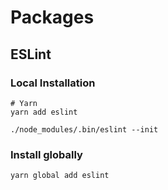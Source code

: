 # Packages

## ESLint

### Local Installation

```text
# Yarn
yarn add eslint

./node_modules/.bin/eslint --init
```

### Install globally

```text
yarn global add eslint
```

